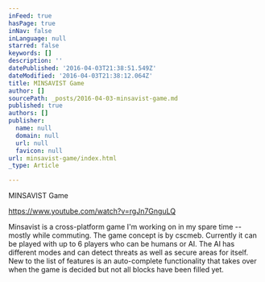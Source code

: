 ```yaml
---
inFeed: true
hasPage: true
inNav: false
inLanguage: null
starred: false
keywords: []
description: ''
datePublished: '2016-04-03T21:38:51.549Z'
dateModified: '2016-04-03T21:38:12.064Z'
title: MINSAVIST Game
author: []
sourcePath: _posts/2016-04-03-minsavist-game.md
published: true
authors: []
publisher:
  name: null
  domain: null
  url: null
  favicon: null
url: minsavist-game/index.html
_type: Article

---
```

MINSAVIST Game

https://www.youtube.com/watch?v=rgJn7GnguLQ

Minsavist is a cross-platform game I'm working on in my spare time -- mostly while commuting. The game concept is by cscmeb. Currently it can be played with up to 6 players who can be humans or AI. The AI has different modes and can detect threats as well as secure areas for itself. New to the list of features is an auto-complete functionality that takes over when the game is decided but not all blocks have been filled yet.